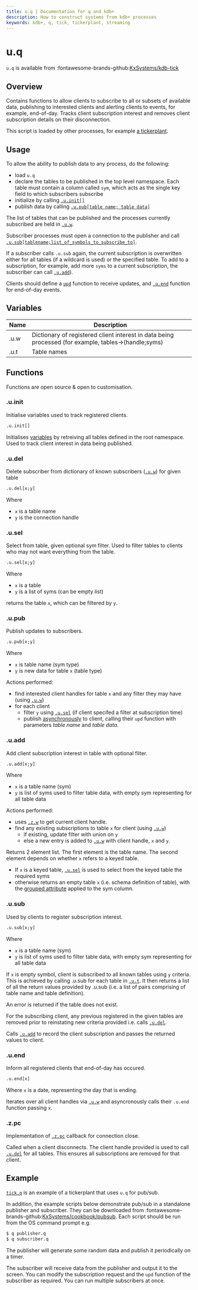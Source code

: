 ```yaml
---
title: u.q | Documentation for q and kdb+
description: How to construct systems from kdb+ processes
keywords: kdb+, q, tick, tickerplant, streaming
---
```

# u.q

`u.q` is available from :fontawesome-brands-github:[KxSystems/kdb-tick](https://github.com/KxSystems/kdb-tick)

## Overview

Contains functions to allow clients to subscribe to all or subsets of available data, publishing to interested clients and  alerting clients to events, for example, end-of-day. Tracks client subscription interest and removes client subscription details on their disconnection.

This script is loaded by other processes, for example [a tickerplant](tickq.md).

## Usage

To allow the ability to publish data to any process, do the following:

-   load `u.q`
-   declare the tables to be published in the top level namespace. Each table must contain a column called `sym`, which acts as the single key field to which subscribers subscribe
-   initialize by calling [`.u.init[]`](#uinit)
-   publish data by calling [`.u.pub[table name; table data]`](#upub)

The list of tables that can be published and the processes currently subscribed are held in [`.u.w`](#variables).

Subscriber processes must open a connection to the publisher and call [`.u.sub[tablename;list_of_symbols_to_subscribe_to]`](#usub).

If a subscriber calls `.u.sub` again, the current subscription is overwritten either for all tables (if a wildcard is used) or the specified table. 
To add to a subscription, for example, add more `syms` to a current subscription, the subscriber can call [`.u.add`](#uadd)).

Clients should define a [`upd`](rq.md#upd) function to receive updates, and [`.u.end`](rq.md#uend) function for end-of-day events.

## Variables

| Name | Description |
| ---- | ---- |
| .u.w | Dictionary of registered client interest in data being processed (for example, tables->(handle;syms) |
| .u.t | Table names |

## Functions

Functions are open source & open to customisation.

### .u.init

Initialise variables used to track registered clients.

```q
.u.init[]
```

Initialises [variables](#variables) by retreiving all tables defined in the root namespace. Used to track client interest in data being published.

### .u.del

Delete subscriber from dictionary of known subscribers ([`.u.w`](#variables)) for given table

```q
.u.del[x;y]
```
Where

* `x` is a table name
* `y` is the connection handle

### .u.sel

Select from table, given optional sym filter. Used to filter tables to clients who may not want everything from the table.

```q
.u.sel[x;y]
```
Where

* `x` is a table
* `y` is a list of syms (can be empty list)

returns the table `x`, which can be filtered by `y`.

### .u.pub

Publish updates to subscribers.

```q
.u.pub[x;y]
```
Where

* `x` is table name (sym type)
* `y` is new data for table `x` (table type)

Actions performed:

* find interested client handles for table `x` and any filter they may have (using [`.u.w`](#variables))
* for each client
    * filter `y` using [`.u.sel`](#usel) (if client specifed a filter at subscription time)
    * publish [asynchronously](../basics/ipc.md#async-message-set) to client, calling their `upd` function with parameters _table name_ and _table data_.


### .u.add

Add client subscription interest in table with optional filter.

```q
.u.add[x;y]
```
Where
* `x` is a table name (sym)
* `y` is list of syms used to filter table data, with empty sym representing for all table data

Actions performed:

* uses [`.z.w`](../ref/dotz.md#zw-handle) to get current client handle.
* find any existing subscriptions to table `x` for client (using [`.u.w`](#variables))
    * if existing, update filter with union on `y`
    * else a new entry is added to [`.u.w`](#variables) with client handle, `x` and `y`.

Returns 2 element list. The first element is the table name. The second element depends on whether `x` refers to a keyed table.

* If `x` is a keyed table, [`.u.sel`](#usel) is used to select from the keyed table the required syms
* otherwise returns an empty table `x` (i.e. schema definition of table), with the [grouped attribute](../ref/set-attribute.md#grouped-and-parted) applied to the sym column.

### .u.sub

Used by clients to register subscription interest.

```q
.u.sub[x;y]
```
Where

* `x` is a table name (sym)
* `y` is list of syms used to filter table data, with empty sym representing for all table data

If `x` is empty symbol, client is subscribed to all known tables using `y` criteria. This is achieved by calling .u.sub for each table in [`.u.t`](#variables). 
It then returns a list of all the return values provided by .u.sub (i.e. a list of pairs comprising of table name and table definition).

An error is returned if the table does not exist.

For the subscribing  client, any previous registered in the given tables are removed prior to reinstating new criteria provided i.e. calls [`.u.del`](#udel).

Calls [`.u.add`](#uadd) to record the client subscription and passes the returned values to client.

### .u.end

Inform all registered clients that end-of-day has occured.

```q
.u.end[x]
```

Where `x` is a date, representing the day that is ending.

Iterates over all client handles via [`.u.w`](#variables) and asyncronously calls their `.u.end` function passing `x`.

### .z.pc

Implementation of [`.z.pc`](../ref/dotz.md#zpc-close) callback for connection close.

Called when a client disconnects. The client handle provided is used to call [`.u.del`](#udel) for all tables. This ensures all subscriptions are removed for that client.

## Example

[`tick.q`](tickq.md) is an example of a tickerplant that uses `u.q` for pub/sub. 

In addition, the example scripts below demonstrate pub/sub in a standalone publisher and subscriber.
They can be downloaded from :fontawesome-brands-github:[KxSystems/cookbook/pubsub](https://github.com/KxSystems/cookbook/tree/master/pubsub). 
Each script should be run from the OS command prompt e.g.

```bash
$ q publisher.q
$ q subscriber.q
```

The publisher will generate some random data and publish it periodically on a timer.

The subscriber will receive data from the publisher and output it to the screen. You can modify the subscription request and the `upd` function of the subscriber as required. You can run multiple subscribers at once.
